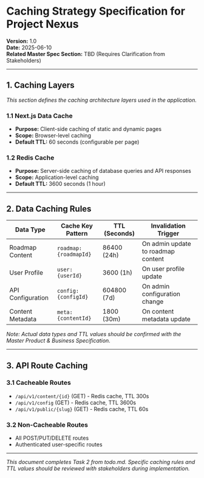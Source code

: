 # Caching Strategy Specification for Project Nexus  
**Version:** 1.0  
**Date:** 2025-06-10  
**Related Master Spec Section:** TBD (Requires Clarification from Stakeholders)  

---

## 1. Caching Layers  
_This section defines the caching architecture layers used in the application._

### 1.1 Next.js Data Cache  
- **Purpose:** Client-side caching of static and dynamic pages  
- **Scope:** Browser-level caching  
- **Default TTL:** 60 seconds (configurable per page)  

### 1.2 Redis Cache  
- **Purpose:** Server-side caching of database queries and API responses  
- **Scope:** Application-level caching  
- **Default TTL:** 3600 seconds (1 hour)  

---

## 2. Data Caching Rules  

| Data Type          | Cache Key Pattern      | TTL (Seconds) | Invalidation Trigger               |
|--------------------|------------------------|---------------|------------------------------------|
| Roadmap Content    | `roadmap:{roadmapId}`  | 86400 (24h)   | On admin update to roadmap content |
| User Profile       | `user:{userId}`        | 3600 (1h)     | On user profile update             |
| API Configuration  | `config:{configId}`    | 604800 (7d)   | On admin configuration change      |
| Content Metadata   | `meta:{contentId}`     | 1800 (30m)    | On content metadata update         |

_Note: Actual data types and TTL values should be confirmed with the Master Product & Business Specification._

---

## 3. API Route Caching  

### 3.1 Cacheable Routes  
- `/api/v1/content/{id}` (GET) - Redis cache, TTL 300s  
- `/api/v1/config` (GET) - Redis cache, TTL 3600s  
- `/api/v1/public/{slug}` (GET) - Redis cache, TTL 60s  

### 3.2 Non-Cacheable Routes  
- All POST/PUT/DELETE routes  
- Authenticated user-specific routes  

---

_This document completes Task 2 from todo.md. Specific caching rules and TTL values should be reviewed with stakeholders during implementation._